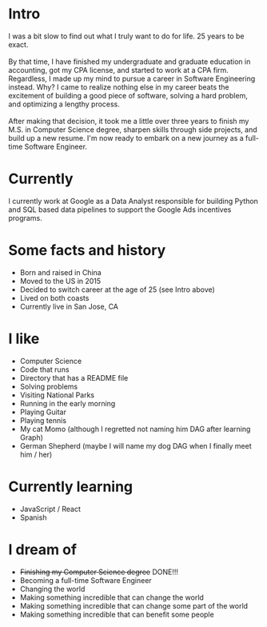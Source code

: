 
# Intro

I was a bit slow to find out what I truly want to do for life. 25 years to be exact.\
\
By that time, I have finished my undergraduate and graduate education in accounting,
got my CPA license, and started to work at a CPA firm.
Regardless, I made up my mind to pursue a career in Software Engineering instead.
Why? I came to realize nothing else in my career beats the excitement of building a good piece of software,
solving a hard problem, and optimizing a lengthy process.\
\
After making that decision, it took me a little over three years to finish my M.S. in Computer Science degree, sharpen skills through side projects, and build up a new resume.
I'm now ready to embark on a new journey as a full-time Software Engineer.

# Currently

I currently work at Google as a Data Analyst responsible for building Python and SQL based data pipelines to support the Google Ads incentives programs.

# Some facts and history

- Born and raised in China
- Moved to the US in 2015
- Decided to switch career at the age of 25 (see Intro above)
- Lived on both coasts
- Currently live in San Jose, CA

# I like

- Computer Science
- Code that runs
- Directory that has a README file
- Solving problems
- Visiting National Parks
- Running in the early morning
- Playing Guitar
- Playing tennis
- My cat Momo (although I regretted not naming him DAG after learning Graph)
- German Shepherd (maybe I will name my dog DAG when I finally meet him / her)

# Currently learning

- JavaScript / React
- Spanish

# I dream of

- <del>Finishing my Computer Science degree</del> DONE!!!
- Becoming a full-time Software Engineer
- Changing the world
- Making something incredible that can change the world
- Making something incredible that can change some part of the world
- Making something incredible that can benefit some people